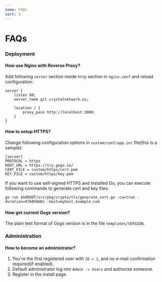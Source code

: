 ```yaml
---
name: FAQs
sort: 3
---
```


# FAQs

### Deployment

#### How use Nginx with Reverse Proxy?

Add following `server` section inside `http` section in `nginx.conf` and reload configuration:

```
server {
    listen 80;
    server_name git.crystalnetwork.us;

    location / {
        proxy_pass http://localhost:3000;
    }
}
```

#### How to setup HTTPS?

Change following configuration options in `custom/conf/app.ini` file(this is a sample):

```
[server]
PROTOCOL = https
ROOT_URL = https://try.gogs.io/
CERT_FILE = custom/https/cert.pem
KEY_FILE = custom/https/key.pem
```

If you want to use self-signed HTTPS and installed Go, you can execute following commands to generate cert and key files:

	go run $GOROOT/src/pkg/crypto/tls/generate_cert.go -ca=true -duration=8760h0m0s -host=myhost.example.com

#### How get current Gogs version?

The plain text format of Gogs version is in the file `templates/VERSION`.

### Administration

#### How to become an administrator?

1. You're the first registered user with `ID = 1`, and no e-mail confirmation required(if enabled).
2. Default administrator log into `Admin -> Users` and authorize someone. 
3. Register in the install page.